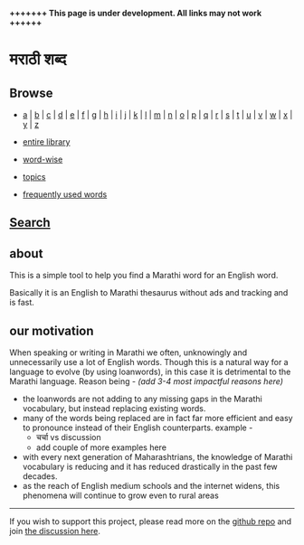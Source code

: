**+++++++ This page is under development. All links may not work ++++++**

# मराठी शब्द

## Browse

<!-- list a-z alphabets and link them to their individual md pages.
each page will contain word-blocks of that specific alphabet -->

- [a](out/alpha/a.md) |
[b](out/alpha/b.md) |
[c](out/alpha/c.md) |
[d](out/alpha/d.md) |
[e](out/alpha/e.md) |
[f](out/alpha/f.md) |
[g](out/alpha/g.md) |
[h](out/alpha/h.md) |
[i](out/alpha/i.md) |
[j](out/alpha/j.md) |
[k](out/alpha/k.md) |
[l](out/alpha/l.md) |
[m](out/alpha/m.md) |
[n](out/alpha/n.md) |
[o](out/alpha/o.md) |
[p](out/alpha/p.md) |
[q](out/alpha/q.md) |
[r](out/alpha/r.md) |
[s](out/alpha/s.md) |
[t](out/alpha/t.md) |
[u](out/alpha/u.md) |
[v](out/alpha/v.md) |
[w](out/alpha/w.md) |
[x](out/alpha/x.md) |
[y](out/alpha/y.md) |
[z](out/alpha/z.md)

- [entire library](out/all.md)

- [word-wise](wordwise.md)

<!-- link to a page where all words are present and have their individual links to
own word-blocks.-->

- [topics](out/topics/topics-list.md)

<!-- link to a page where all topics are present and have their individual links to
own topics pages, which in turn contain word-blocks for all words in that topic.-->

- [frequently used words](FUW.md)

<!-- link to a page where all FUW word-blocks are present -->

## [Search](docs/index.html)



<!--add an input text box here where user can input an english word and click a
button to search its Marathi word-->

## about

This is a simple tool to help you find a Marathi word for an English word.

Basically it is an English to Marathi thesaurus without ads and tracking and is fast.

## our motivation

When speaking or writing in Marathi we often, unknowingly and unnecessarily
 use a lot of English words.
Though this is a natural way for a language to evolve (by using loanwords), in
this case it is detrimental to the Marathi language.
Reason being - *(add 3-4 most impactful reasons here)*

- the loanwords are not adding to any missing gaps in the
Marathi vocabulary, but instead replacing existing words.
- many of the words being replaced are in fact far more efficient and easy to
  pronounce instead of their English counterparts. example -
  - चर्चा vs discussion
  - add couple of more examples here
- with every next generation of Maharashtrians, the knowledge of Marathi
  vocabulary is reducing and it has reduced drastically in the past few decades.
- as the reach of English medium schools and the internet widens, this phenomena
  will continue to grow even to rural areas

---

<!-- If you wish to support this cause, please read more [here](add link) and share this to your
friends. -->

If you wish to support this project, please read more on the [github repo](https://github.com/mukta-strot/marathi-shabd) and join [the discussion here](https://github.com/mukta-strot/marathi-shabd/discussions).
